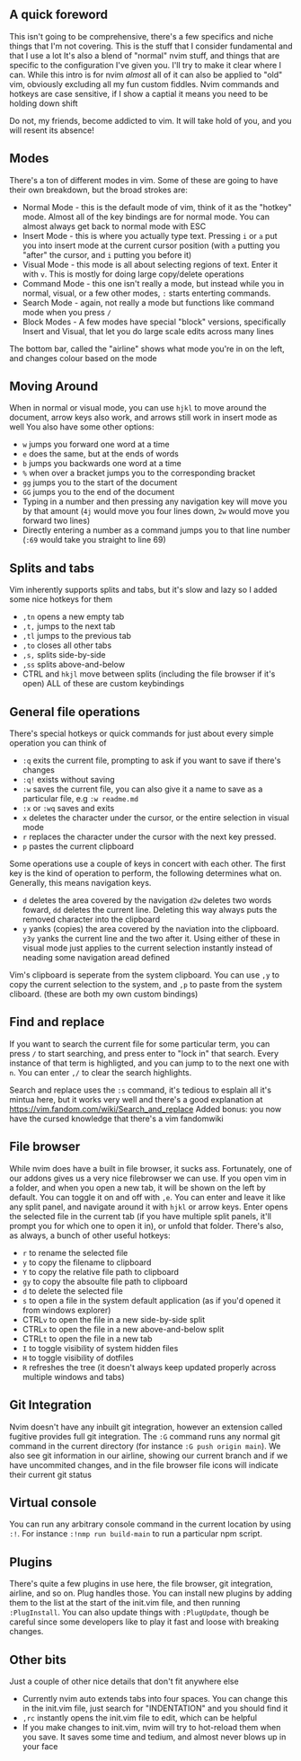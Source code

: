 ## A quick foreword
This isn't going to be comprehensive, there's a few specifics and niche things that I'm not covering. This is the stuff that I consider fundamental and that I use a lot
It's also a blend of "normal" nvim stuff, and things that are specific to the configuration I've given you. I'll try to make it clear where I can.
While this intro is for nvim *almost* all of it can also be applied to "old" vim, obviously excluding all my fun custom fiddles.
Nvim commands and hotkeys are case sensitive, if I show a captial it means you need to be holding down shift

Do not, my friends, become addicted to vim. It will take hold of you, and you will resent its absence!

## Modes
There's a ton of different modes in vim. Some of these are going to have their own breakdown, but the broad strokes are:
 - Normal Mode - this is the default mode of vim, think of it as the "hotkey" mode. Almost all of the key bindings are for normal mode. You can almost always get back to normal mode with ESC
 - Insert Mode - this is where you actually type text. Pressing `i` or `a` put you into insert mode at the current cursor position (with `a` putting you "after" the cursor, and `i` putting you before it)
 - Visual Mode - this mode is all about selecting regions of text. Enter it with `v`. This is mostly for doing large copy/delete operations
 - Command Mode - this one isn't really a mode, but instead while you in normal, visual, or a few other modes, `:` starts enterting commands. 
 - Search Mode - again, not really a mode but functions like command mode when you press `/`
 - Block Modes - A few modes have special "block" versions, specifically Insert and Visual, that let you do large scale edits across many lines

The bottom bar, called the "airline" shows what mode you're in on the left, and changes colour based on the mode

## Moving Around
When in normal or visual mode, you can use `hjkl` to move around the document, arrow keys also work, and arrows still work in insert mode as well
You also have some other options:
 - `w` jumps you forward one word at a time
 - `e` does the same, but at the ends of words
 - `b` jumps you backwards one word at a time
 - `%` when over a bracket jumps you to the corresponding bracket
 - `gg` jumps you to the start of the document
 - `GG` jumps you to the end of the document
 - Typing in a number and then pressing any navigation key will move you by that amount (`4j` would move you four lines down, `2w` would move you forward two lines)
 - Directly entering a number as a command jumps you to that line number (`:69` would take you straight to line 69)

## Splits and tabs
Vim inherently supports splits and tabs, but it's slow and lazy so I added some nice hotkeys for them
 - `,tn` opens a new empty tab
 - `,t,` jumps to the next tab
 - `,tl` jumps to the previous tab
 - `,to` closes all other tabs
 - `,s,` splits side-by-side
 - `,ss` splits above-and-below
 - CTRL and `hkjl` move between splits (including the file browser if it's open)
ALL of these are custom keybindings

## General file operations
There's special hotkeys or quick commands for just about every simple operation you can think of
 - `:q` exits the current file, prompting to ask if you want to save if there's changes
 - `:q!` exists without saving
 - `:w` saves the current file, you can also give it a name to save as a particular file, e.g `:w readme.md`
 - `:x` or `:wq` saves and exits
 - `x` deletes the character under the cursor, or the entire selection in visual mode
 - `r` replaces the character under the cursor with the next key pressed.
 - `p` pastes the current clipboard

Some operations use a couple of keys in concert with each other. The first key is the kind of operation to perform, the following determines what on. Generally, this means navigation keys.
 - `d` deletes the area covered by the navigation `d2w` deletes two words foward, `dd` deletes the current line. Deleting this way always puts the removed character into the clipboard
 - `y` yanks (copies) the area covered by the naviation into the clipboard. `y3y` yanks the current line and the two after it.
Using either of these in visual mode just applies to the current selection instantly instead of neading some navigation aread defined

Vim's clipboard is seperate from the system clipboard. You can use `,y` to copy the current selection to the system, and `,p` to paste from the system cliboard. (these are both my own custom bindings)

## Find and replace
If you want to search the current file for some particular term, you can press `/` to start searching, and press enter to "lock in" that search. Every instance of that term is highligted, and you can jump to to the next one with `n`. You can enter `,/` to clear the search highlights.

Search and replace uses the `:s` command, it's tedious to esplain all it's mintua here, but it works very well and there's a good explanation at https://vim.fandom.com/wiki/Search_and_replace
Added bonus: you now have the cursed knowledge that there's a vim fandomwiki

## File browser
While nvim does have a built in file browser, it sucks ass. Fortunately, one of our addons gives us a very nice filebrowser we can use. If you open vim in a folder, and when you open a new tab, it will be shown on the left by default. You can toggle it on and off with `,e`. You can enter and leave it like any split panel, and navigate around it with `hjkl` or arrow keys. Enter opens the selected file in the current tab (if you have multiple split panels, it'll prompt you for which one to open
it in), or unfold that folder. There's also, as always, a bunch of other useful hotkeys:
 - `r` to rename the selected file
 - `y` to copy the filename to clipboard
 - `Y` to copy the relative file path to clipboard
 - `gy` to copy the absoulte file path to clipboard
 - `d` to delete the selected file
 - `s` to open a file in the system default application (as if you'd opened it from windows explorer)
 - CTRL`v` to open the file in a new side-by-side split
 - CTRL`x` to open the file in a new above-and-below split
 - CTRL`t` to open the file in a new tab
 - `I` to toggle visibility of system hidden files
 - `H` to toggle visibility of dotfiles
 - `R` refreshes the tree (it doesn't always keep updated properly across multiple windows and tabs)

## Git Integration
Nvim doesn't have any inbuilt git integration, however an extension called fugitive provides full git integration. The `:G` command runs any normal git command in the current directory (for instance `:G push origin main`).
We also see git information in our airline, showing our current branch and if we have uncommited changes, and in the file browser file icons will indicate their current git status

## Virtual console
You can run any arbitrary console command in the current location by using `:!`. For instance `:!nmp run build-main` to run a particular npm script.

## Plugins
There's quite a few plugins in use here, the file browser, git integration, airline, and so on. Plug handles those. You can install new plugins by adding them to the list at the start of the init.vim file, and then running `:PlugInstall`. You can also update things with `:PlugUpdate`, though be careful since some developers like to play it fast and loose with breaking changes.

## Other bits
Just a couple of other nice details that don't fit anywhere else
 - Currently nvim auto extends tabs into four spaces. You can change this in the init.vim file, just search for "INDENTATION" and you should find it
 - `,rc` instantly opens the init.vim file to edit, which can be helpful
 - If you make changes to init.vim, nvim will try to hot-reload them when you save. It saves some time and tedium, and almost never blows up in your face
